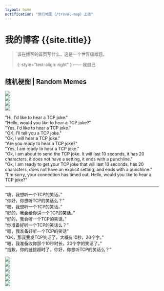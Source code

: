 ```yaml
---
layout: home
notification: "旅行地图（/travel-map）上线"
---
```


# 我的博客 {{site.title}}

> 该在博客的首页写什么，这是一个世界级难题。
>
> {: style="text-align: right" }
> —— 我自己

## 随机梗图 | Random Memes

<div id="meme-0">
<img src="/img/meme-0.jpg" />
</div>

<div id="meme-1">
<img src="/img/meme-1.jpg" />
</div>

<div id="meme-2">
<img src="/img/meme-2.jpg" />
</div>

<div id="meme-3">
<img src="/img/meme-3.jpg" />
</div>

<div id="meme-4">
<p>"Hi, I'd like to hear a TCP joke."<br>
"Hello, would you like to hear a TCP joke?"<br>
"Yes, I'd like to hear a TCP joke."<br>
"OK, I'll tell you a TCP joke."<br>
"Ok, I will hear a TCP joke."<br>
"Are you ready to hear a TCP joke?"<br>
"Yes, I am ready to hear a TCP joke."<br>
"Ok, I am about to send the TCP joke. It will last 10 seconds, it has 20 characters, it does not have a setting, it ends with a punchline."<br>
"Ok, I am ready to get your TCP joke that will last 10 seconds, has 20 characters, does not have an explicit setting, and ends with a punchline."<br>
"I'm sorry, your connection has timed out. Hello, would you like to hear a TCP joke?"</p>
<hr>
<p>“嗨，我想听一个TCP的笑话。”<br>
“你好，你想听TCP的笑话么？”<br>
“嗯，我想听一个TCP的笑话。”<br>
“好的，我会给你讲一个TCP的笑话。”<br>
“好的，我会听一个TCP的笑话。”<br>
“你准备好听一个TCP的笑话么？”<br>
“嗯，我准备好听一个TCP的笑话”<br>
“OK，那我要发TCP笑话了。大概有10秒，20个字。”<br>
“嗯，我准备收你那个10秒时长，20个字的笑话了。”<br>
“抱歉，你的链接超时了。你好，你想听TCP的笑话么？”</p>
</div>

<div id="meme-5">
<img src="/img/meme-5.jpg" />
</div>

<div id="meme-6">
<img src="/img/meme-6.jpg" />
</div>

<div id="meme-7">
<img src="/img/meme-7.jpg" />
</div>

<div id="meme-8">
<img src="/img/meme-8.jpg" />
</div>

<div id="meme-9">
<img src="/img/meme-9.jpg" />
</div>

<div id="meme-10">
<img src="/img/meme-10.jpg" />
</div>

<script>
const memeNumber = 11;
var currentMeme = 0;
function randomMeme() {
    document.getElementById(`meme-${currentMeme}`).style.display = "none";
    let newMeme = Math.floor(Math.random() * (memeNumber - 1));
    if(newMeme >= currentMeme) newMeme++;
    currentMeme = newMeme;
    document.getElementById(`meme-${currentMeme}`).style.display = "block";
}

document.addEventListener('DOMContentLoaded', event => {
    for(let i = 0; i < memeNumber; i++) {
        document.getElementById(`meme-${i}`).style.display = "none";
        document.getElementById(`meme-${i}`).addEventListener('click', randomMeme);
    }
    randomMeme();
})
</script>